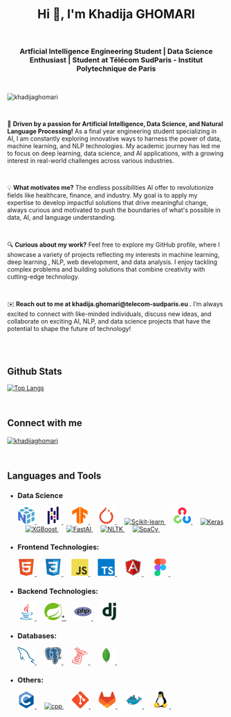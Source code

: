 <h1 align="center">Hi 👋, I'm Khadija GHOMARI</h1><br/>
<h3 align="center">Artficial Intelligence Engineering Student | Data Science Enthusiast | Student at Télécom SudParis -  Institut Polytechnique de Paris </h3><br/>
<p align="left"> <img src="https://komarev.com/ghpvc/?username=khadijaghomarih&label=Profile%20views&color=e42a28&style=flat" alt="khadijaghomari" /> </p><br/>
<p align="left"> 
    🚀 <strong>Driven by a passion for Artificial Intelligence, Data Science, and Natural Language Processing!</strong> As a final year engineering student specializing in AI, I am constantly exploring innovative ways to harness the power of data, machine learning, and NLP technologies. My academic journey has led me to focus on deep learning, data science, and AI applications, with a growing interest in real-world challenges across various industries.
</p>
<br/>
<p align="left"> 
    💡 <strong>What motivates me?</strong> The endless possibilities AI offer to revolutionize fields like healthcare, finance, and industry. My goal is to apply my expertise to develop impactful solutions that drive meaningful change, always curious and motivated to push the boundaries of what's possible in data, AI, and language understanding.
</p>
<br/>
<p align="left"> 
    🔍 <strong>Curious about my work?</strong> Feel free to explore my GitHub profile, where I showcase a variety of projects reflecting my interests in machine learning, deep learning , NLP, web development, and data analysis. I enjoy tackling complex problems and building solutions that combine creativity with cutting-edge technology.
</p>
<br/>
<p align="left"> 
    ✉️ <strong>Reach out to me at khadija.ghomari@telecom-sudparis.eu .</strong> I’m always excited to connect with like-minded individuals, discuss new ideas, and collaborate on exciting AI, NLP, and data science projects that have the potential to shape the future of technology!
</p>
<br><br/>
<h2 align="left">Github Stats</h2>
<p>

[![Top Langs](https://github-readme-stats.vercel.app/api/top-langs/?username=khadijaghomari&layout=compact&langs_count=8&title_color=fff&text_color=aaaaaa&bg_color=050505)](https://github.com/anuraghazra/github-readme-stats)
 
</p>
<br>
<h2 align="left">Connect with me</h2>
<p align="left">
   <a href="https://www.linkedin.com/in/khadijaghomari/" target="_blank"><img align="center" src="https://raw.githubusercontent.com/rahuldkjain/github-profile-readme-generator/master/src/images/icons/Social/linked-in-alt.svg" alt="khadijaghomari" height="30" width="40" /></a>
   &emsp;
</p>
<br>
<h2 align="left">Languages and Tools</h2>
<ul>
    <li>
   <h3>Data Science</h3>
   <div>
      <a href="https://numpy.org/" target="_blank">
         <img src="https://raw.githubusercontent.com/devicons/devicon/master/icons/numpy/numpy-original.svg" alt="Numpy" width="40" height="40"/>
      </a>
      &emsp;
      <a href="https://pandas.pydata.org/" target="_blank">
         <img src="https://raw.githubusercontent.com/devicons/devicon/master/icons/pandas/pandas-original.svg" alt="Pandas" width="40" height="40"/>
      </a>
      &emsp;
      <a href="https://www.tensorflow.org/" target="_blank">
         <img src="https://raw.githubusercontent.com/devicons/devicon/master/icons/tensorflow/tensorflow-original.svg" alt="Tensorflow" width="40" height="40"/>
      </a>
      &emsp;
      <a href="https://pytorch.org/" target="_blank">
         <img src="https://raw.githubusercontent.com/devicons/devicon/master/icons/pytorch/pytorch-original.svg" alt="Pytorch" width="40" height="40"/>
      </a>
      &emsp;
      <a href="https://scikit-learn.org/stable/" target="_blank">
         <img src="https://scikit-learn.org/stable/_static/scikit-learn-logo-small.png" alt="Scikit-learn" width="80" height="30"/>
      </a>
      &emsp;
      <a href="https://opencv.org/" target="_blank">
         <img src="https://raw.githubusercontent.com/devicons/devicon/master/icons/opencv/opencv-original.svg" alt="OpenCV" width="40" height="40"/>
      </a>
      &emsp;
      <a href="https://keras.io/" target="_blank">
         <img src="https://upload.wikimedia.org/wikipedia/commons/thumb/a/ae/Keras_logo.svg/1200px-Keras_logo.svg.png" alt="Keras" width="40" height="40"/>
      </a>
      &emsp;
      <!-- Additional 6 tools for AI in Python -->
      <a href="https://xgboost.readthedocs.io/" target="_blank">
         <img src="https://upload.wikimedia.org/wikipedia/commons/6/69/XGBoost_logo.png" alt="XGBoost" width="80" height="30"/>
      </a>
      &emsp;
      <a href="https://fast.ai/" target="_blank">
         <img src="https://raw.githubusercontent.com/fastai/fastai/master/docs/imgs/logo.png" alt="FastAI" width="80" height="30"/>
      </a>
      &emsp;
      <a href="https://nltk.org/" target="_blank">
         <img src="https://www.nltk.org/images/logo-300.png" alt="NLTK" width="80" height="30"/>
      </a>
      &emsp;
      <a href="https://spacy.io/" target="_blank">
         <img src="https://upload.wikimedia.org/wikipedia/commons/thumb/8/88/SpaCy_logo.svg/1920px-SpaCy_logo.svg.png" alt="SpaCy" width="80" height="30"/>
      </a>
   </div>
</li>
   <li>
      <h3 align="left">Frontend Technologies:</h3>
      <div>
         <a href="https://www.w3.org/html/" target="_blank">
         <img src="https://raw.githubusercontent.com/devicons/devicon/master/icons/html5/html5-original.svg" alt="html5" width="40" height="40"/>
         </a>
         &emsp;
         <a href="https://www.w3schools.com/css/" target="_blank">
         <img src="https://raw.githubusercontent.com/devicons/devicon/master/icons/css3/css3-original.svg" alt="css3" width="40" height="40"/>
         </a>
         &emsp;
         <a href="https://developer.mozilla.org/en-US/docs/Web/JavaScript" target="_blank">
         <img src="https://raw.githubusercontent.com/devicons/devicon/master/icons/javascript/javascript-original.svg" alt="javascript" width="40" height="40"/>
         </a>
         &emsp;
         <a href="https://www.typescriptlang.org/" target="_blank">
         <img src="https://raw.githubusercontent.com/devicons/devicon/master/icons/typescript/typescript-original.svg" alt="typescript" width="40" height="40"/>
         </a>
         &emsp;
         <a href="https://angular.io/" target="_blank">
         <img src="https://raw.githubusercontent.com/devicons/devicon/master/icons/angularjs/angularjs-original.svg" alt="angular" width="40" height="40"/>
         </a>
         &emsp;
         <a href="https://www.figma.com/" target="_blank">
         <img src="https://raw.githubusercontent.com/devicons/devicon/master/icons/figma/figma-original.svg" alt="figma" width="40" height="40"/>
         </a>
         &emsp;
      </div>
   </li>
   <li>
      <h3>Backend Technologies:</h3>
      <div>
         <a href="https://docs.oracle.com/en/java/" target="_blank">
         <img src="https://raw.githubusercontent.com/devicons/devicon/master/icons/java/java-original.svg" alt="java" width="40" height="40"/>
         </a>
         &emsp;
         <a href="https://spring.io/" target="_blank">
         <img src="https://raw.githubusercontent.com/devicons/devicon/master/icons/spring/spring-original.svg" alt="spring" width="40" height="40"/>*
         </a>
         &emsp;
         <a href="https://www.php.net" target="_blank">
         <img src="https://raw.githubusercontent.com/devicons/devicon/master/icons/php/php-original.svg" alt="php" width="40" height="40"/>
         </a>
         &emsp;
         <a href="https://www.djangoproject.com/" target="_blank">
         <img src="https://raw.githubusercontent.com/devicons/devicon/master/icons/django/django-plain.svg" alt="django" width="40" height="40"/>
         </a>
      </div>
   </li>
   <li>
      <h3>Databases:</h3>
      <div>
         <a href="https://www.mysql.com/" target="_blank">
         <img src="https://raw.githubusercontent.com/devicons/devicon/master/icons/mysql/mysql-original.svg" alt="mysql" width="40" height="40"/>
         </a>
         &emsp;
         <a href="https://www.postgresql.org/" target="_blank">
         <img src="https://raw.githubusercontent.com/devicons/devicon/master/icons/postgresql/postgresql-original.svg" alt="postgres" width="40" height="40"/>
         </a>
         &emsp;
         <a href="https://docs.microsoft.com/en-us/sql/?view=sql-server-ver15" target="_blank">
         <img src="https://raw.githubusercontent.com/devicons/devicon/master/icons/microsoftsqlserver/microsoftsqlserver-plain.svg" alt="MS SQL" width="40" height="40"/>
         </a>
         &emsp;
         <a href="https://docs.mongodb.com/" target="_blank">
         <img src="https://raw.githubusercontent.com/devicons/devicon/master/icons/mongodb/mongodb-original.svg" alt="MongoDB" width="40" height="40"/>
         </a>
         &emsp;
      </div>
   </li>
   <li>
      <h3>Others:</h3>
      <div>
         <a href="https://www.w3schools.com/c/" target="_blank">
         <img src="https://raw.githubusercontent.com/devicons/devicon/master/icons/c/c-original.svg" alt="c" width="40" height="40"/>
         </a>
         &emsp;
         <a href="https://www.w3schools.com/cpp/" target="_blank">
         <img src="https://cdn-icons-png.flaticon.com/512/6132/6132222.png" alt="cpp" width="40" height="40"/>
         </a>
         &emsp;
         <a href="https://git-scm.com/" target="_blank">
         <img src="https://raw.githubusercontent.com/devicons/devicon/master/icons/git/git-original.svg" alt="git" width="40" height="40"/>
         </a>
         &emsp;
         <a href="https://about.gitlab.com/fr-fr/" target="_blank">
         <img src="https://raw.githubusercontent.com/devicons/devicon/master/icons/gitlab/gitlab-original.svg" alt="gitlab" width="40" height="40"/>
         </a>
         &emsp;
         <a href="https://www.docker.com/" target="_blank">
         <img src="https://raw.githubusercontent.com/devicons/devicon/master/icons/docker/docker-original.svg" alt="docker" width="40" height="40"/>
         </a>
         &emsp;
         <a href="https://www.linux.org/" target="_blank">
         <img src="https://raw.githubusercontent.com/devicons/devicon/master/icons/linux/linux-original.svg" alt="linux" width="40" height="40"/>
         </a>
         &emsp;
      </div>
   </li>
</ul>
